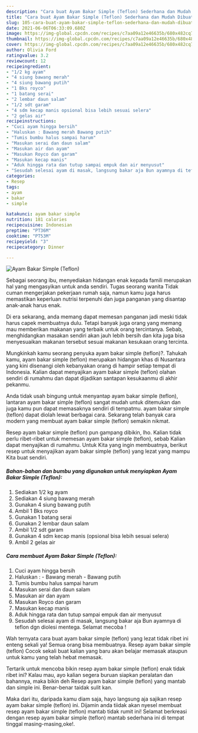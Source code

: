 ```yaml
---
description: "Cara buat Ayam Bakar Simple (Teflon) Sederhana dan Mudah Dibuat"
title: "Cara buat Ayam Bakar Simple (Teflon) Sederhana dan Mudah Dibuat"
slug: 105-cara-buat-ayam-bakar-simple-teflon-sederhana-dan-mudah-dibuat
date: 2021-06-06T06:33:09.680Z
image: https://img-global.cpcdn.com/recipes/c7aa09a12e46635b/680x482cq70/ayam-bakar-simple-teflon-foto-resep-utama.jpg
thumbnail: https://img-global.cpcdn.com/recipes/c7aa09a12e46635b/680x482cq70/ayam-bakar-simple-teflon-foto-resep-utama.jpg
cover: https://img-global.cpcdn.com/recipes/c7aa09a12e46635b/680x482cq70/ayam-bakar-simple-teflon-foto-resep-utama.jpg
author: Olivia Ford
ratingvalue: 3.2
reviewcount: 12
recipeingredient:
- "1/2 kg ayam"
- "4 siung bawang merah"
- "4 siung bawang putih"
- "1 Bks royco"
- "1 batang serai"
- "2 lembar daun salam"
- "1/2 sdt garam"
- "4 sdm kecap manis opsional bisa lebih sesuai selera"
- "2 gelas air"
recipeinstructions:
- "Cuci ayam hingga bersih"
- "Haluskan : Bawang merah Bawang putih"
- "Tumis bumbu halus sampai harum"
- "Masukan serai dan daun salam"
- "Masukan air dan ayam"
- "Masukan Royco dan garam"
- "Masukan kecap manis"
- "Aduk hingga rata dan tutup sampai empuk dan air menyusut"
- "Sesudah selesai ayam di masak, langsung bakar aja Bun ayamnya di teflon dgn diolesi mentega. Selamat mecoba !"
categories:
- Resep
tags:
- ayam
- bakar
- simple

katakunci: ayam bakar simple 
nutrition: 181 calories
recipecuisine: Indonesian
preptime: "PT36M"
cooktime: "PT53M"
recipeyield: "3"
recipecategory: Dinner

---
```



![Ayam Bakar Simple (Teflon)](https://img-global.cpcdn.com/recipes/c7aa09a12e46635b/680x482cq70/ayam-bakar-simple-teflon-foto-resep-utama.jpg)

Sebagai seorang ibu, menyediakan hidangan enak kepada famili merupakan hal yang mengasyikan untuk anda sendiri. Tugas seorang  wanita Tidak cuman mengerjakan pekerjaan rumah saja, namun kamu juga harus memastikan keperluan nutrisi terpenuhi dan juga panganan yang disantap anak-anak harus enak.

Di era  sekarang, anda memang dapat memesan panganan jadi meski tidak harus capek membuatnya dulu. Tetapi banyak juga orang yang memang mau memberikan makanan yang terbaik untuk orang tercintanya. Sebab, menghidangkan masakan sendiri akan jauh lebih bersih dan kita juga bisa menyesuaikan makanan tersebut sesuai makanan kesukaan orang tercinta. 



Mungkinkah kamu seorang penyuka ayam bakar simple (teflon)?. Tahukah kamu, ayam bakar simple (teflon) merupakan hidangan khas di Nusantara yang kini disenangi oleh kebanyakan orang di hampir setiap tempat di Indonesia. Kalian dapat menyajikan ayam bakar simple (teflon) olahan sendiri di rumahmu dan dapat dijadikan santapan kesukaanmu di akhir pekanmu.

Anda tidak usah bingung untuk menyantap ayam bakar simple (teflon), lantaran ayam bakar simple (teflon) sangat mudah untuk ditemukan dan juga kamu pun dapat memasaknya sendiri di tempatmu. ayam bakar simple (teflon) dapat diolah lewat berbagai cara. Sekarang telah banyak cara modern yang membuat ayam bakar simple (teflon) semakin nikmat.

Resep ayam bakar simple (teflon) pun gampang dibikin, lho. Kalian tidak perlu ribet-ribet untuk memesan ayam bakar simple (teflon), sebab Kalian dapat menyajikan di rumahmu. Untuk Kita yang ingin membuatnya, berikut resep untuk menyajikan ayam bakar simple (teflon) yang lezat yang mampu Kita buat sendiri.

<!--inarticleads1-->

##### Bahan-bahan dan bumbu yang digunakan untuk menyiapkan Ayam Bakar Simple (Teflon):

1. Sediakan 1/2 kg ayam
1. Sediakan 4 siung bawang merah
1. Gunakan 4 siung bawang putih
1. Ambil 1 Bks royco
1. Gunakan 1 batang serai
1. Gunakan 2 lembar daun salam
1. Ambil 1/2 sdt garam
1. Gunakan 4 sdm kecap manis (opsional bisa lebih sesuai selera)
1. Ambil 2 gelas air




<!--inarticleads2-->

##### Cara membuat Ayam Bakar Simple (Teflon):

1. Cuci ayam hingga bersih
1. Haluskan : - Bawang merah - Bawang putih
1. Tumis bumbu halus sampai harum
1. Masukan serai dan daun salam
1. Masukan air dan ayam
1. Masukan Royco dan garam
1. Masukan kecap manis
1. Aduk hingga rata dan tutup sampai empuk dan air menyusut
1. Sesudah selesai ayam di masak, langsung bakar aja Bun ayamnya di teflon dgn diolesi mentega. Selamat mecoba !




Wah ternyata cara buat ayam bakar simple (teflon) yang lezat tidak ribet ini enteng sekali ya! Semua orang bisa membuatnya. Resep ayam bakar simple (teflon) Cocok sekali buat kalian yang baru akan belajar memasak ataupun untuk kamu yang telah hebat memasak.

Tertarik untuk mencoba bikin resep ayam bakar simple (teflon) enak tidak ribet ini? Kalau mau, ayo kalian segera buruan siapkan peralatan dan bahannya, maka bikin deh Resep ayam bakar simple (teflon) yang mantab dan simple ini. Benar-benar taidak sulit kan. 

Maka dari itu, daripada kamu diam saja, hayo langsung aja sajikan resep ayam bakar simple (teflon) ini. Dijamin anda tiidak akan nyesel membuat resep ayam bakar simple (teflon) mantab tidak rumit ini! Selamat berkreasi dengan resep ayam bakar simple (teflon) mantab sederhana ini di tempat tinggal masing-masing,oke!.

